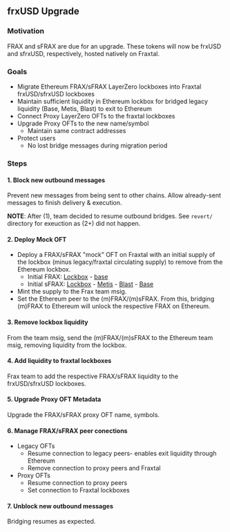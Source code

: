  ## frxUSD Upgrade

### Motivation
FRAX and sFRAX are due for an upgrade.  These tokens will now be frxUSD and sfrxUSD, respectively, hosted natively on Fraxtal.

### Goals
- Migrate Ethereum FRAX/sFRAX LayerZero lockboxes into Fraxtal frxUSD/sfrxUSD lockboxes
- Maintain sufficient liquidity in Ethereum lockbox for bridged legacy liquidity (Base, Metis, Blast) to exit to Ethereum
- Connect Proxy LayerZero OFTs to the fraxtal lockboxes
- Upgrade Proxy OFTs to the new name/symbol
    - Maintain same contract addresses
- Protect users
    - No lost bridge messages during migration period

### Steps
#### 1. Block new outbound messages
Prevent new messages from being sent to other chains.  Allow already-sent messages to finish delivery & execution.

**NOTE**: After (1), team decided to resume outbound bridges.  See `revert/` directory for exeuction as (2+) did not happen.

#### 2. Deploy Mock OFT
- Deploy a FRAX/sFRAX "mock" OFT on Fraxtal with an initial supply of the lockbox (minus legacy/fraxtal circulating supply) to remove from the Ethereum lockbox.
    - Initial FRAX: [Lockbox](https://etherscan.io/token/0x853d955acef822db058eb8505911ed77f175b99e?a=0x909DBdE1eBE906Af95660033e478D59EFe831fED) - [base](https://basescan.org/token/0x909DBdE1eBE906Af95660033e478D59EFe831fED)
    - Initial sFRAX: [Lockbox](https://etherscan.io/token/0xa663b02cf0a4b149d2ad41910cb81e23e1c41c32?a=0xe4796cCB6bB5DE2290C417Ac337F2b66CA2E770E) - [Metis](https://explorer.metis.io/token/0xe4796cCB6bB5DE2290C417Ac337F2b66CA2E770E) - [Blast](https://blastscan.io/token/0xe4796cCB6bB5DE2290C417Ac337F2b66CA2E770E) - [Base](https://basescan.org/token/0xe4796cCB6bB5DE2290C417Ac337F2b66CA2E770E)
- Mint the supply to the Frax team msig.
- Set the Ethereum peer to the (m)FRAX/(m)sFRAX.  From this, bridging (m)FRAX to Ethereum will unlock the respective FRAX on Ethereum.

#### 3. Remove lockbox liquidity
From the team msig, send the (m)FRAX/(m)sFRAX to the Ethereum team msig, removing liquidity from the lockbox.

#### 4. Add liquidity to fraxtal lockboxes
Frax team to add the respective FRAX/sFRAX liquidity to the frxUSD/sfrxUSD lockboxes.

#### 5. Upgrade Proxy OFT Metadata
Upgrade the FRAX/sFRAX proxy OFT name, symbols.

#### 6. Manage FRAX/sFRAX peer conections
- Legacy OFTs
    - Resume connection to legacy peers- enables exit liquidity through Ethereum
    - Remove connection to proxy peers and Fraxtal
- Proxy OFTs
    - Resume connection to proxy peers
    - Set connection to Fraxtal lockboxes

#### 7. Unblock new outbound messages
Bridging resumes as expected.